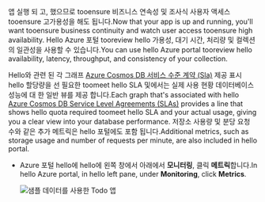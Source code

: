 <span data-ttu-id="c871f-101">앱 실행 되 고, 했으므로 tooensure 비즈니스 연속성 및 조사식 사용자 액세스 tooensure 고가용성을 해도 됩니다.</span><span class="sxs-lookup"><span data-stu-id="c871f-101">Now that your app is up and running, you'll want tooensure business continuity and watch user access tooensure high availability.</span></span> <span data-ttu-id="c871f-102">Hello Azure 포털 tooreview hello 가용성, 대기 시간, 처리량 및 컬렉션의 일관성을 사용할 수 있습니다.</span><span class="sxs-lookup"><span data-stu-id="c871f-102">You can use hello Azure portal tooreview hello availability, latency, throughput, and consistency of your collection.</span></span> 

<span data-ttu-id="c871f-103">Hello와 관련 된 각 그래프 [Azure Cosmos DB 서비스 수준 계약 (Sla)](https://azure.microsoft.com/support/legal/sla/documentdb/) 제공 표시 hello 할당량을 선 필요한 toomeet hello SLA 및에서는 실제 사용 현황 데이터베이스 성능에 대 한 일반 뷰를 제공 합니다.</span><span class="sxs-lookup"><span data-stu-id="c871f-103">Each graph that's associated with hello [Azure Cosmos DB Service Level Agreements (SLAs)](https://azure.microsoft.com/support/legal/sla/documentdb/) provides a line that shows hello quota required toomeet hello SLA and your actual usage, giving you a clear view into your database performance.</span></span> <span data-ttu-id="c871f-104">저장소 사용량 및 분당 요청 수와 같은 추가 메트릭은 hello 포털에도 포함 됩니다.</span><span class="sxs-lookup"><span data-stu-id="c871f-104">Additional metrics, such as storage usage and number of requests per minute, are also included in hello portal.</span></span>

* <span data-ttu-id="c871f-105">Azure 포털 hello에 hello에 왼쪽 창에서 아래에서 **모니터링**, 클릭 **메트릭**합니다.</span><span class="sxs-lookup"><span data-stu-id="c871f-105">In hello Azure portal, in hello left pane, under **Monitoring**, click **Metrics**.</span></span>

   ![샘플 데이터를 사용한 Todo 앱](./media/cosmos-db-tutorial-review-slas/azure-cosmosdb-portal-metrics-slas.png)